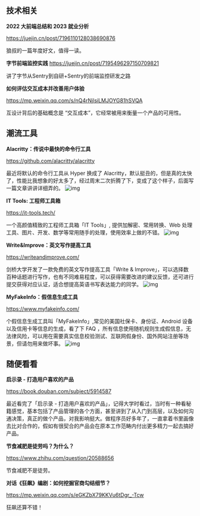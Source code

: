 ## 技术相关

**2022 大前端总结和 2023 就业分析**

https://juejin.cn/post/7196110128038690876

狼叔的一篇年度好文，值得一读。

**字节前端监控实践**
https://juejin.cn/post/7195496297150709821

讲了字节从Sentry到自研+Sentry的前端监控研发之路

**如何评估交互成本并改善用户体验**

https://mp.weixin.qq.com/s/nQ4rNjlsiLMJOYG81hSVQA

互设计背后的基础概念是 “交互成本”，它经常被用来衡量一个产品的可用性。

## 潮流工具

**Alacritty：传说中最快的命令行工具**

https://github.com/alacritty/alacritty

最近将默认的命令行工具从 Hyper 换成了 Alacritty，默认挺丑的，但是真的太快了，性能比我想象的好太多了，经过周末二次折腾了下，变成了这个样子，后面写一篇文章讲讲详细弄的。
![img](https://gw.alipayobjects.com/zos/k/3x/PKG7Li.png)

**IT Tools: 工程师工具箱**

https://it-tools.tech/

一个高颜值精致的工程师工具箱「IT Tools」, 提供加解密、常用转换、Web 处理工具、图片、开发、数学等常用随手的处理，使用效率上做的不错。
![img](https://gw.alipayobjects.com/zos/k/ch/IyZOnm.jpg)

**Write&Improve：英文写作提高工具**

https://writeandimprove.com/

剑桥大学开发了一款免费的英文写作提高工具「Write & Improve」，可以选择数百种话题进行写作，也有不同难易程度，可以获得需要改进的建议反馈，还可进行提交获得对应认证，适合想提高英语书写表达能力的同学。
![img](https://gw.alipayobjects.com/zos/k/g8/DzIjaS.jpg)

**MyFakeInfo：假信息生成工具**

https://www.myfakeinfo.com/

个假信息生成工具叫「MyFakeInfo」,常见的美国社保卡、身份证、Android 设备以及信用卡等信息的生成，看了下 FAQ ，所有信息使用随机规则生成假信息，无法律风险，可以用在需要真实信息校验测试、互联网假身份、国外网站注册等场景，但请勿用来做坏事。
![img](https://gw.alipayobjects.com/zos/k/kc/R6Xf3K.jpg)

## 随便看看

**启示录 - 打造用户喜欢的产品**

https://book.douban.com/subject/5914587

最近看完了「启示录 - 打造用户喜欢的产品」，记得大学时看过，当时有一种看秘籍感觉，基本包括了产品管理的各个方面，甚至讲到了从入门到高层，以及如何沟通决策，真正的做个产品，对我影响挺大。做程序员好多年了，一直拿着书里画像去比对合作的，假如有很契合的产品会在原本工作范畴内付出更多精力一起去搞好产品。

**节食减肥是徒劳吗？为什么？**

https://www.zhihu.com/question/20588656

节食减肥不是徒劳。

**对话《狂飙》编剧：如何挖掘官商勾结细节？**

https://mp.weixin.qq.com/s/eGKZbX79KKVu6tDgr_-Tcw

狂飙还算不错！
